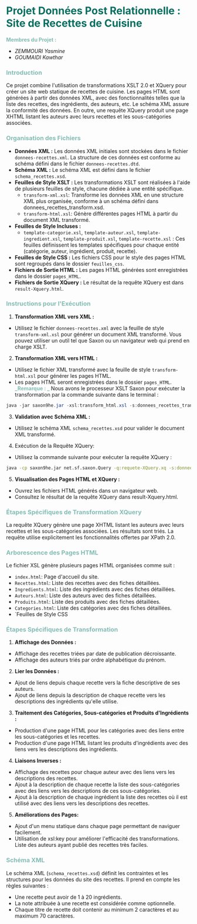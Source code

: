 # <span style="color: #086F61"> Projet Données Post Relationnelle : Site de Recettes de Cuisine </span>

**<span style="color: #85BDB5"> Membres du Projet :**
- _ZEMMOURI Yasmine_
- _GOUMAIDI Kawthar_

### <span style="color: #85BDB5"> Introduction

Ce projet combine l'utilisation de transformations XSLT 2.0 et XQuery pour créer un site web statique de recettes de 
cuisine. Les pages HTML sont générées à partir des données XML, avec des fonctionnalités telles que la liste des recettes,
des ingrédients, des auteurs, etc. Le schéma XML assure la conformité des données. En outre, une requête XQuery produit 
une page XHTML listant les auteurs avec leurs recettes et les sous-catégories associées.
### <span style="color: #85BDB5"> Organisation des Fichiers

- **Données XML :** Les données XML initiales sont stockées dans le fichier `donnees-recettes.xml`. La structure de ces 
données est conforme au schéma défini dans le fichier `donnees-recettes.dtd`.
- **Schéma XML :** Le schéma XML est défini dans le fichier `schema_recettes.xsd`.
- **Feuilles de Style XSLT :** Les transformations XSLT sont réalisées à l'aide de plusieurs feuilles de style, chacune dédiée à une entité spécifique.
  + `transform-xml.xsl`: Transforme les données XML en une structure XML plus organisée, conforme à un schéma défini dans donnees_recettes_transform.xsd.
  + `transform-html.xsl`: Génère différentes pages HTML à partir du document XML transformé.
- **Feuilles de Style Incluses :**
  + `template-categorie.xsl`, `template-auteur.xsl`, `template-ingredient.xsl`, `template-produit.xsl`, `template-recette.xsl` : 
Ces feuilles définissent les templates spécifiques pour chaque entité (catégorie, auteur, ingrédient, produit, recette).
- **Feuilles de Style CSS :** Les fichiers CSS pour le style des pages HTML sont regroupés dans le dossier `feuilles_css`.
- **Fichiers de Sortie HTML :** Les pages HTML générées sont enregistrées dans le dossier `pages_HTML`.
- **Fichiers de Sortie XQuery :** Le résultat de la requête XQuery est dans `result-Xquery.html`.

### <span style="color: #85BDB5"> Instructions pour l'Exécution

1. **Transformation XML vers XML :**
- Utilisez le fichier `donnees-recettes.xml` avec la feuille de style `transform-xml.xsl` pour générer un document XML transformé. Vous pouvez utiliser un outil tel que Saxon ou un navigateur web qui prend en charge XSLT.
2. **Transformation XML vers HTML :**
- Utilisez le fichier XML transformé avec la feuille de style `transform-html.xsl` pour générer les pages HTML.
- Les pages HTML seront enregistrées dans le dossier `pages_HTML`.
**<span style="color: #85BDB5"> _Remarque : _** Nous avons le processeur XSLT Saxon pour exécuter la transformation par la commande suivante dans le terminal :
```java
java -jar saxon9he.jar -xsl:transform_html.xsl -s:donnees_recettes_transform.xml -o:output_directory/
```
3. **Validation avec Schéma XML :**
- Utilisez le schéma XML `schema_recettes.xsd` pour valider le document XML transformé.
4. Exécution de la Requête XQuery:
- Utilisez la commande suivante pour exécuter la requête XQuery :
```bash
java -cp saxon9he.jar net.sf.saxon.Query -q:requete-XQuery.xq -s:donnees_recettes_transform.xml -o:result-Xquery.html
```
5. **Visualisation des Pages HTML et XQuery :**
- Ouvrez les fichiers HTML générés dans un navigateur web.
- Consultez le résultat de la requête XQuery dans result-Xquery.html.

### <span style="color: #85BDB5"> Étapes Spécifiques de Transformation XQuery

La requête XQuery génère une page XHTML listant les auteurs avec leurs recettes et les sous-catégories associées. 
Les résultats sont triés. La requête utilise explicitement les fonctionnalités offertes par XPath 2.0.

### <span style="color: #85BDB5"> Arborescence des Pages HTML

Le fichier XSL génère plusieurs pages HTML organisées comme suit :

- `index.html`: Page d'accueil du site.
- `Recettes.html`: Liste des recettes avec des fiches détaillées.
- `Ingredients.html`: Liste des ingrédients avec des fiches détaillées.
- `Auteurs.html`: Liste des auteurs avec des fiches détaillées.
- `Produits.html`: Liste des produits avec des fiches détaillées.
- `Categories.html`: Liste des catégories avec des fiches détaillées.
- `Feuilles de Style CSS

### <span style="color: #85BDB5"> Étapes Spécifiques de Transformation

1. **Affichage des Données :**
- Affichage des recettes triées par date de publication décroissante.
- Affichage des auteurs triés par ordre alphabétique du prénom.
2. **Lier les Données :**
- Ajout de liens depuis chaque recette vers la fiche descriptive de ses auteurs.
- Ajout de liens depuis la description de chaque recette vers les descriptions des ingrédients qu'elle utilise.
3. **Traitement des Catégories, Sous-catégories et Produits d'Ingrédients :**
- Production d'une page HTML pour les catégories avec des liens entre les sous-catégories et les recettes.
- Production d'une page HTML listant les produits d'ingrédients avec des liens vers les descriptions des ingrédients.
4. **Liaisons Inverses :**
- Affichage des recettes pour chaque auteur avec des liens vers les descriptions des recettes.
- Ajout à la description de chaque recette la liste des sous-catégories avec des liens vers les descriptions de ces sous-catégories.
- Ajout à la description de chaque ingrédient la liste des recettes où il est utilisé avec des liens vers les descriptions des recettes.
5. **Améliorations des Pages:**
- Ajout d'un menu statique dans chaque page permettant de naviguer facilement.
- Utilisation de xsl:key pour améliorer l'efficacité des transformations. Liste des auteurs ayant publié des recettes très faciles.

### <span style="color: #85BDB5"> Schéma XML

Le schéma XML (`schema_recettes.xsd`) définit les contraintes et les structures pour les données du site des recettes. 
Il prend en compte les règles suivantes :

- Une recette peut avoir de 1 à 20 ingrédients.
- La note attribuée à une recette est considérée comme optionnelle.
- Chaque titre de recette doit contenir au minimum 2 caractères et au maximum 70 caractères.

